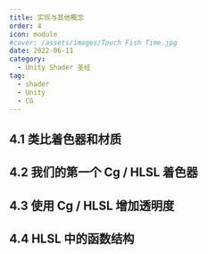 ```yaml
---
title: 实现与其他概念
order: 4
icon: module
#cover: /assets/images/Touch Fish Time.jpg
date: 2022-06-11
category:
  - Unity Shader 圣经
tag:
  - shader
  - Unity
  - CG
---
```


<!-- more -->

## 4.1 类比着色器和材质

## 4.2 我们的第一个 Cg / HLSL 着色器

## 4.3 使用 Cg / HLSL 增加透明度

## 4.4 HLSL 中的函数结构
